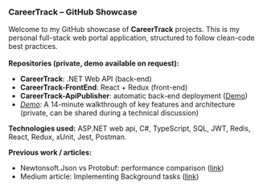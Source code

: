 ### CareerTrack – GitHub Showcase

Welcome to my GitHub showcase of **CareerTrack** projects. This is my personal full-stack web portal application, structured to follow clean-code best practices. <br />
<br />
**Repositories (private, demo available on request):**
- **CareerTrack**: .NET Web API (back-end)
- **CareerTrack-FrontEnd**: React + Redux (front-end)
- **CareerTrack-ApiPublisher**: automatic back-end deployment ([Demo](https://www.youtube.com/watch?v=kgBb1cShU88))
- *[Demo](https://www.youtube.com/watch?v=s1IuWi76eLU)*: A 14-minute walkthrough of key features and architecture (private, can be shared during a technical discussion)

**Technologies used:** ASP.NET web api, C#, TypeScript, SQL, JWT, Redis, React, Redux, xUnit, Jest, Postman.

**Previous work / articles:**
- Newtonsoft.Json vs Protobuf: performance comparison ([link](https://www.youtube.com/watch?v=KNi18e0p7zQ))
- Medium article: Implementing Background tasks ([link](https://sosuliviu.medium.com/lets-talk-about-scheduled-background-tasks-2708b9873941))

<!--
**LiviuSosu/LiviuSosu** is a ✨ _special_ ✨ repository because its `README.md` (this file) appears on your GitHub profile.

Here are some ideas to get you started:

- 🔭 I’m currently working on ...
- 🌱 I’m currently learning ...
- 👯 I’m looking to collaborate on ...
- 🤔 I’m looking for help with ...
- 💬 Ask me about ...
- 📫 How to reach me: ...
- 😄 Pronouns: ...
- ⚡ Fun fact: ...
-->
